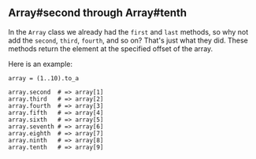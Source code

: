 ## Array#second through Array#tenth

In the `Array` class we already had the `first` and `last` methods, so why not add the `second`, `third`, `fourth`, and so on? That's just what they did. These methods return the element at the specified offset of the array.

Here is an example:

	array = (1..10).to_a

	array.second  # => array[1]
	array.third   # => array[2]
	array.fourth  # => array[3]
	array.fifth   # => array[4]
	array.sixth   # => array[5]
	array.seventh # => array[6]
	array.eighth  # => array[7]
	array.ninth   # => array[8]
	array.tenth   # => array[9]
